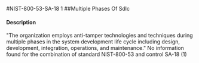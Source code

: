 #NIST-800-53-SA-18 1
##Multiple Phases Of Sdlc
#### Description
"The organization employs anti-tamper technologies and techniques during multiple phases in the system development life cycle including design, development, integration, operations, and maintenance."
No information found for the combination of standard NIST-800-53 and control SA-18 (1)
